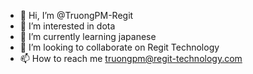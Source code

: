 - 👋 Hi, I’m @TruongPM-Regit
- 👀 I’m interested in dota
- 🌱 I’m currently learning japanese
- 💞️ I’m looking to collaborate on Regit Technology
- 📫 How to reach me truongpm@regit-technology.com

<!---
TruongPM-Regit/TruongPM-Regit is a ✨ special ✨ repository because its `README.md` (this file) appears on your GitHub profile.
You can click the Preview link to take a look at your changes.
--->

